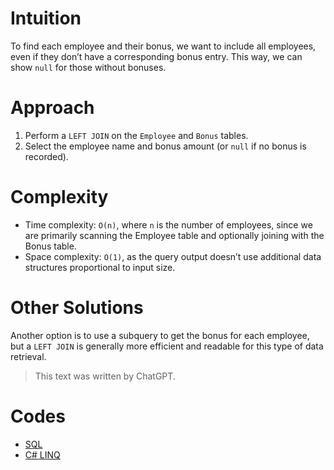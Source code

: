 # Intuition

To find each employee and their bonus, we want to include all employees, even if they don’t have a corresponding bonus entry. This way, we can show `null` for those without bonuses.

# Approach

1. Perform a `LEFT JOIN` on the `Employee` and `Bonus` tables.
2. Select the employee name and bonus amount (or `null` if no bonus is recorded).

# Complexity

- Time complexity: `O(n)`, where `n` is the number of employees, since we are primarily scanning the Employee table and optionally joining with the Bonus table.
- Space complexity: `O(1)`, as the query output doesn’t use additional data structures proportional to input size.

# Other Solutions

Another option is to use a subquery to get the bonus for each employee, but a `LEFT JOIN` is generally more efficient and readable for this type of data retrieval.

> This text was written by ChatGPT.

# Codes

- [SQL](solution.sql)
- [C# LINQ](CsharpSql/Program.cs)
